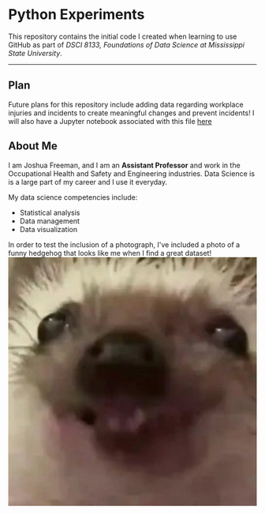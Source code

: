 # Python Experiments

This repository contains the initial code I created when learning to use GitHub as part of _DSCI 8133, Foundations of Data Science at Mississippi State University_.

---

## Plan

Future plans for this repository include adding data regarding workplace injuries and incidents to create meaningful changes and prevent incidents! I will also have a 
Jupyter notebook associated with this file [here](https://jupyter.org/)

## About Me

I am Joshua Freeman, and I am an **Assistant Professor** and work in the Occupational Health and Safety and Engineering industries. Data Science is is a large part of my career and I use it everyday.

My data science competencies include:
- Statistical analysis
- Data management
- Data visualization

In order to test the inclusion of a photograph, I've included a photo of a funny hedgehog that looks like me when I find a great dataset!
![Smiling Hedgehog](IMG_4114.png)
